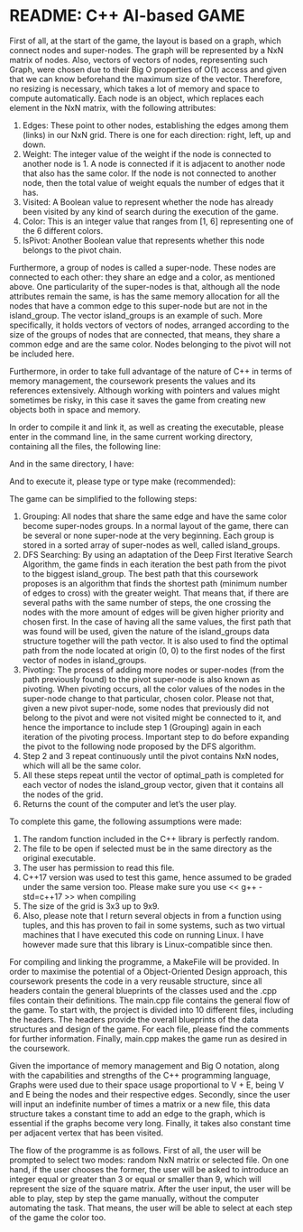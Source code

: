 # README: C++ AI-based GAME

First of all, at the start of the game, the layout is based on a graph, which connect nodes and super-nodes. The graph will be represented by a NxN matrix of nodes. Also, vectors of vectors of nodes, representing such Graph, were chosen due to their Big O properties of O(1) access and given that we can know beforehand the maximum size of the vector. Therefore, no resizing is necessary, which takes a lot of memory and space to compute automatically. Each node is an object, which replaces each element in the NxN matrix, with the following attributes:
1.	Edges: These point to other nodes, establishing the edges among them (links) in our NxN grid. There is one for each direction: right, left, up and down.
2.	Weight: The integer value of the weight if the node is connected to another node is 1. A node is connected if it is adjacent to another node that also has the same color. If the node is not connected to another node, then the total value of weight equals the number of edges that it has.
3.	Visited: A Boolean value to represent whether the node has already been visited by any kind of search during the execution of the game.
4.	Color: This is an integer value that ranges from [1, 6] representing one of the 6 different colors.
5.	IsPivot: Another Boolean value that represents whether this node belongs to the pivot chain.

Furthermore, a group of nodes is called a super-node. These nodes are connected to each other: they share an edge and a color, as mentioned above. One particularity of the super-nodes is that, although all the node attributes remain the same, is has the same memory allocation for all the nodes that have a common edge to this super-node but are not in the island_group. The vector island_groups is an example of such. More specifically, it holds vectors of vectors of nodes, arranged according to the size of the groups of nodes that are connected, that means, they share a common edge and are the same color. Nodes belonging to the pivot will not be included here.

Furthermore, in order to take full advantage of the nature of C++ in terms of memory management, the coursework presents the values and its references extensively. Although working with pointers and values might sometimes be risky, in this case it saves the game from creating new objects both in space and memory.

In order to compile it and link it, as well as creating the executable, please enter in the command line, in the same current working directory, containing all the files, the following line:


And in the same directory, I have:


And to execute it, please type or type make (recommended):

 
The game can be simplified to the following steps:
1.	Grouping: All nodes that share the same edge and have the same color become super-nodes groups. In a normal layout of the game, there can be several or none super-node at the very beginning. Each group is stored in a sorted array of super-nodes as well, called island_groups.
2.	DFS Searching: By using an adaptation of the Deep First Iterative Search Algorithm, the game finds in each iteration the best path from the pivot to the biggest island_group. The best path that this coursework proposes is an algorithm that finds the shortest path (minimum number of edges to cross) with the greater weight. That means that, if there are several paths with the same number of steps, the one crossing the nodes with the more amount of edges will be given higher priority and chosen first. In the case of having all the same values, the first path that was found will be used, given the nature of the island_groups data structure together will the path vector. It is also used to find the optimal path from the node located at origin (0, 0) to the first nodes of the first vector of nodes in island_groups.
3.	Pivoting: The process of adding more nodes or super-nodes (from the path previously found) to the pivot super-node is also known as pivoting. When pivoting occurs, all the color values of the nodes in the super-node change to that particular, chosen color. Please not that, given a new pivot super-node, some nodes that previously did not belong to the pivot and were not visited might be connected to it, and hence the importance to include step 1 (Grouping) again in each iteration of the pivoting process. Important step to do before expanding the pivot to the following node proposed by the DFS algorithm.
4.	Step 2 and 3 repeat continuously until the pivot contains NxN nodes, which will all be the same color.
5.	All these steps repeat until the vector of optimal_path is completed for each vector of nodes the island_group vector, given that it contains all the nodes of the grid.
6.	Returns the count of the computer and let’s the user play.

To complete this game, the following assumptions were made:
1.	The random function included in the C++ library is perfectly random.
2.	The file to be open if selected must be in the same directory as the original executable.
3.	The user has permission to read this file.
4.	C++17 version was used to test this game, hence assumed to be graded under the same version too. Please make sure you use << g++ -std=c++17 >> when compiling
5.	The size of the grid is 3x3 up to 9x9.
6.	Also, please note that I return several objects in from a function using tuples, and this has proven to fail in some systems, such as two virtual machines that I have executed this code on running Linux. I have however made sure that this library is Linux-compatible since then.

For compiling and linking the programme, a MakeFile will be provided. In order to maximise the potential of a Object-Oriented Design approach, this coursework presents the code in a very reusable structure, since all headers contain the general blueprints of the classes used and the .cpp files contain their definitions. The main.cpp file contains the general flow of the game. To start with, the project is divided into 10 different files, including the headers. The headers provide the overall blueprints of the data structures and design of the game. For each file, please find the comments for further information. Finally, main.cpp makes the game run as desired in the coursework.

Given the importance of memory management and Big O notation, along with the capabilities and strengths of the C++ programming language, Graphs were used due to their space usage proportional to V + E, being V and E being the nodes and their respective edges. Secondly, since the user will input an indefinite number of times a matrix or a new file, this data structure takes a constant time to add an edge to the graph, which is essential if the graphs become very long. Finally, it takes also constant time per adjacent vertex that has been visited.

The flow of the programme is as follows. First of all, the user will be prompted to select two modes: random NxN matrix or selected file. On one hand, if the user chooses the former, the user will be asked to introduce an integer equal or greater than 3 or equal or smaller than 9, which will represent the size of the square matrix. After the user input, the user will be able to play, step by step the game manually, without the computer automating the task. That means, the user will be able to select at each step of the game the color too. 

